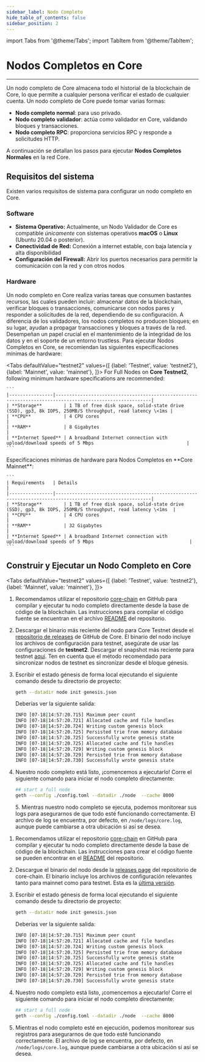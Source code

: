 ```yaml
---
sidebar_label: Nodo Completo
hide_table_of_contents: false
sidebar_position: 2
---
```


import Tabs from '@theme/Tabs';
import TabItem from '@theme/TabItem';

# Nodos Completos en Core

---

Un nodo completo de Core almacena todo el historial de la blockchain de Core, lo que permite a cualquier persona verificar el estado de cualquier cuenta. Un nodo completo de Core puede tomar varias formas:

- **Nodo completo normal**: para uso privado.
- **Nodo completo validador**: actúa como validador en Core, validando bloques y transacciones.
- **Nodo completo RPC**: proporciona servicios RPC y responde a solicitudes HTTP.

A continuación se detallan los pasos para ejecutar **Nodos Completos Normales** en la red Core.

## Requisitos del sistema

Existen varios requisitos de sistema para configurar un nodo completo en Core.

### Software

- **Sistema Operativo:** Actualmente, un Nodo Validador de Core es compatible _únicamente_ con sistemas operativos **macOS** o **Linux** (Ubuntu 20.04 o posterior).
- **Conectividad de Red:** Conexión a internet estable, con baja latencia y alta disponibilidad
- **Configuración del Firewall:** Abrir los puertos necesarios para permitir la comunicación con la red y con otros nodos

### Hardware

Un nodo completo en Core realiza varias tareas que consumen bastantes recursos, las cuales pueden incluir: almacenar datos de la blockchain, verificar bloques o transacciones, comunicarse con nodos pares y responder a solicitudes de la red, dependiendo de su configuración. A diferencia de los validadores, los nodos completos no producen bloques; en su lugar, ayudan a propagar transacciones y bloques a través de la red. Desempeñan un papel crucial en el mantenimiento de la integridad de los datos y en el soporte de un entorno trustless. Para ejecutar Nodos Completos en Core, se recomiendan las siguientes especificaciones mínimas de hardware:

<Tabs
defaultValue="testnet2"
values={[
{label: 'Testnet', value: 'testnet2'},
{label: 'Mainnet', value: 'mainnet'},
]}> <TabItem value="testnet2">
For Full Nodes on **Core Testnet2**, following minimum hardware specifications are recommended:

    ```
    |----------------|---------------------------------------------------------------------------------------------------------|
    | **Storage**        | 1 TB of free disk space, solid-state drive (SSD), gp3, 8k IOPS, 250MB/S throughput, read latency \<1ms |
    | **CPU**            | 4 CPU cores                                                                    |
    | **RAM**            | 8 Gigabytes                                                                                             |
    | **Internet Speed** | A broadband Internet connection with upload/download speeds of 5 Mbps                                  |
    ```

  </TabItem>

  <TabItem value="mainnet">
    Especificaciones mínimas de hardware para Nodos Completos en **Core Mainnet**:

    ```
    | Requirements   | Details                                                                                                 |  
    |----------------|---------------------------------------------------------------------------------------------------------|
    | **Storage**        | 1 TB of free disk space, solid-state drive (SSD), gp3, 8k IOPS, 250MB/S throughput, read latency \<1ms  |
    | **CPU**            | 4 CPU cores                                                                                             |
    | **RAM**            | 32 Gigabytes                                                                                            |
    | **Internet Speed** | A broadband Internet connection with upload/download speeds of 5 Mbps                                   |
    ```

  </TabItem>
</Tabs>

## Construir y Ejecutar un Nodo Completo en Core

<Tabs
defaultValue="testnet2"
values={[
{label: 'Testnet', value: 'testnet2'},
{label: 'Mainnet', value: 'mainnet'},
]}> <TabItem value="testnet2">

1. Recomendamos utilizar el repositorio [core-chain](https://github.com/coredao-org/core-chain) en GitHub para compilar y ejecutar tu nodo completo directamente desde la base de código de la blockchain. Las instrucciones para compilar el código fuente se encuentran en el archivo [README](https://github.com/coredao-org/core-chain#building-the-source) del repositorio.

2. Descargar el binario más reciente del nodo para Core Testnet desde el [repositorio de releases](https://github.com/coredao-org/core-chain/releases/latest) de GitHub de Core. El binario del nodo incluye los archivos de configuración para testnet, asegúrate de usar las configuraciones de **testnet2**. Descargar el snapshot más reciente para testnet [aquí](https://github.com/coredao-org/core-snapshots?tab=readme-ov-file#testnet). Ten en cuenta que el método recomendado para sincronizar nodos de testnet es sincronizar desde el bloque génesis.

3. Escribir el estado génesis de forma local ejecutando el siguiente comando desde tu directorio de proyecto:

    ```bash
    geth --datadir node init genesis.json
    ```

   Deberías ver la siguiente salida:

    ```bash
    INFO [07-18|14:57:20.715] Maximum peer count                       ETH=25 LES=0 total=25
    INFO [07-18|14:57:20.721] Allocated cache and file handles         database=/Users/jackcrypto/go/core-chain/node/geth/chaindata cache=16 handles=16
    INFO [07-18|14:57:20.724] Writing custom genesis block
    INFO [07-18|14:57:20.725] Persisted trie from memory database      nodes=25 size=87.18kB time=226.129µs gcnodes=0 gcsize=0.00B gctime=0s livenodes=1 livesize=0.00B
    INFO [07-18|14:57:20.725] Successfully wrote genesis state         database=chaindata                             hash=d90508…5c034a
    INFO [07-18|14:57:20.725] Allocated cache and file handles         database=/Users/jackcrypto/go/core-chain/node/geth/lightchaindata cache=16 handles=16
    INFO [07-18|14:57:20.729] Writing custom genesis block
    INFO [07-18|14:57:20.729] Persisted trie from memory database      nodes=25 size=87.18kB time=178.332µs gcnodes=0 gcsize=0.00B gctime=0s livenodes=1 livesize=0.00B
    INFO [07-18|14:57:20.730] Successfully wrote genesis state         database=lightchaindata                             hash=d90508…5c034a
    ```

4. Nuestro nodo completo está listo, ¡comencemos a ejecutarlo! Corre el siguiente comando para iniciar el nodo completo directamente:

    ```bash
    ## start a full node
    geth --config ./config.toml --datadir ./node  --cache 8000
    ```

   5\. Mientras nuestro nodo completo se ejecuta, podemos monitorear sus logs para asegurarnos de que todo esté funcionando correctamente. El archivo de log se encuentra, por defecto, en `/node/logs/core.log`, aunque puede cambiarse a otra ubicación si así se desea.

    </TabItem>

 <TabItem value="mainnet">

1. Recomendamos utilizar el repositorio [core-chain](https://github.com/coredao-org/core-chain) en GitHub para compilar y ejecutar tu nodo completo directamente desde la base de código de la blockchain. Las instrucciones para crear el código fuente se pueden encontrar en el [README](https://github.com/coredao-org/core-chain#building-the-source) del repositorio.

2. Descargue el binario del nodo desde la [releases page](https://github.com/coredao-org/core-chain/releases) del repositorio de core-chain. El binario incluye los archivos de configuración relevantes tanto para mainnet como para testnet. Esta es la [última versión](https://github.com/coredao-org/core-chain/releases/latest).

3. Escribir el estado génesis de forma local ejecutando el siguiente comando desde tu directorio de proyecto:

    ```bash
    geth --datadir node init genesis.json
    ```

   Deberías ver la siguiente salida:

    ```bash
    INFO [07-18|14:57:20.715] Maximum peer count                       ETH=25 LES=0 total=25
    INFO [07-18|14:57:20.721] Allocated cache and file handles         database=/Users/jackcrypto/go/core-chain/node/geth/chaindata cache=16 handles=16
    INFO [07-18|14:57:20.724] Writing custom genesis block
    INFO [07-18|14:57:20.725] Persisted trie from memory database      nodes=25 size=87.18kB time=226.129µs gcnodes=0 gcsize=0.00B gctime=0s livenodes=1 livesize=0.00B
    INFO [07-18|14:57:20.725] Successfully wrote genesis state         database=chaindata                             hash=d90508…5c034a
    INFO [07-18|14:57:20.725] Allocated cache and file handles         database=/Users/jackcrypto/go/core-chain/node/geth/lightchaindata cache=16 handles=16
    INFO [07-18|14:57:20.729] Writing custom genesis block
    INFO [07-18|14:57:20.729] Persisted trie from memory database      nodes=25 size=87.18kB time=178.332µs gcnodes=0 gcsize=0.00B gctime=0s livenodes=1 livesize=0.00B
    INFO [07-18|14:57:20.730] Successfully wrote genesis state         database=lightchaindata                             hash=d90508…5c034a
    ```

4. Nuestro nodo completo está listo, ¡comencemos a ejecutarlo! Corre el siguiente comando para iniciar el nodo completo directamente:

    ```bash
    ## start a full node
    geth --config ./config.toml --datadir ./node  --cache 8000
    ```

5. Mientras el nodo completo esté en ejecución, podemos monitorear sus registros para asegurarnos de que todo esté funcionando correctamente. El archivo de log se encuentra, por defecto, en `/node/logs/core.log`, aunque puede cambiarse a otra ubicación si así se desea.
     </TabItem>

</Tabs>